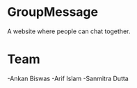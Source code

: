 # GroupMessage

A website where people can chat together.

# Team

-Ankan Biswas
-Arif Islam
-Sanmitra Dutta
